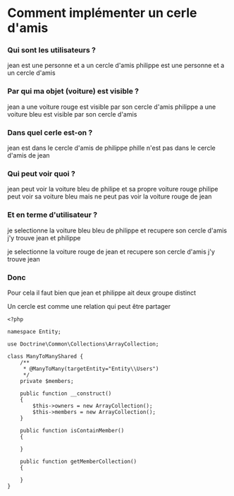 # Comment implémenter un cerle d'amis

### Qui sont les utilisateurs ?

jean est une personne et a un cercle d'amis
philippe est une personne et a un cercle d'amis

### Par qui ma objet (voiture) est visible ?

jean a une voiture rouge est visible par son cercle d'amis
philippe a une voiture bleu est visible par son cercle d'amis

### Dans quel cerle est-on ?

jean est dans le cercle d'amis de philippe
phille n'est pas dans le cercle d'amis de jean

### Qui peut voir quoi ?

jean peut voir la voiture bleu de philipe et sa propre voiture rouge
philipe peut voir sa voiture bleu mais ne peut pas voir la voiture rouge de jean

### Et en terme d'utilisateur ?

je selectionne la voiture bleu bleu de philippe et recupere son cercle d'amis
j'y trouve jean et philippe

je selectionne la voiture rouge de jean et recupere son cercle d'amis
j'y trouve jean

### Donc

Pour cela il faut bien que jean et philippe ait deux groupe distinct

Un cercle est comme une relation qui peut être partager

    <?php
    
    namespace Entity;
    
    use Doctrine\Common\Collections\ArrayCollection;
    
    class ManyToManyShared {
        /**
         * @ManyToMany(targetEntity="Entity\\Users")
         */
        private $members;
    
        public function __construct()
        {
            $this->owners = new ArrayCollection();
            $this->members = new ArrayCollection();
        }
    
        public function isContainMember()
        {
    
        }
        
        public function getMemberCollection()
        {
            
        }
    }